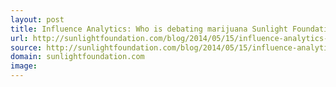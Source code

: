 ```yaml
---
layout: post
title: Influence Analytics: Who is debating marijuana Sunlight Foundation Blog
url: http://sunlightfoundation.com/blog/2014/05/15/influence-analytics-who-is-debating-marijuana/
source: http://sunlightfoundation.com/blog/2014/05/15/influence-analytics-who-is-debating-marijuana/
domain: sunlightfoundation.com
image: 
---
```


